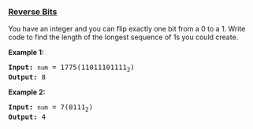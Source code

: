 ### [Reverse Bits](https://leetcode.com/problems/reverse-bits-lcci)

<p>You have an integer and you can flip exactly one bit from a 0 to a 1. Write code to find the length of the longest sequence of 1s you could create.</p>

<p><strong>Example 1: </strong></p>

<pre>
<strong>Input:</strong> <code>num</code> = 1775(11011101111<sub>2</sub>)
<strong>Output:</strong> 8
</pre>

<p><strong>Example 2: </strong></p>

<pre>
<strong>Input:</strong> <code>num</code> = 7(0111<sub>2</sub>)
<strong>Output:</strong> 4
</pre>
